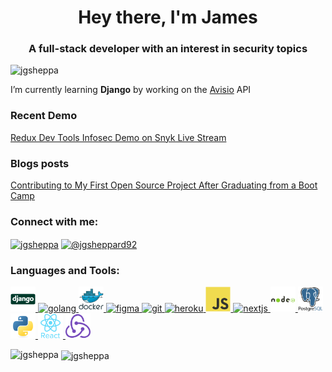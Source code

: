 <h1 align="center">Hey there, I'm James</h1>
<h3 align="center">A full-stack developer with an interest in security topics</h3>

<p align="left"> <img src="https://komarev.com/ghpvc/?username=jgsheppa&label=Profile%20views&color=0e75b6&style=flat" alt="jgsheppa" /> </p>

I’m currently learning **Django** by working on the [Avisio](https://www.avisio.ai/) API

### Recent Demo
<a target="_blank" href="https://www.youtube.com/watch?v=VLFV58S7suU">Redux Dev Tools Infosec Demo on Snyk Live Stream</a>

### Blogs posts
<!-- BLOG-POST-LIST:START -->
<a href="https://jgsheppard92.medium.com/contributing-to-my-first-open-source-project-after-graduating-from-a-boot-camp-8247956bd892" target="blank">Contributing to My First Open Source Project After Graduating from a Boot Camp</a>
<!-- BLOG-POST-LIST:END -->

<h3 align="left">Connect with me:</h3>
<p align="left">
<a href="https://linkedin.com/in/jgsheppa" target="blank"><img align="center" src="https://raw.githubusercontent.com/rahuldkjain/github-profile-readme-generator/master/src/images/icons/Social/linked-in-alt.svg" alt="jgsheppa" height="30" width="40" /></a>
<a href="https://medium.com/@jgsheppard92" target="blank"><img align="center" src="https://raw.githubusercontent.com/rahuldkjain/github-profile-readme-generator/master/src/images/icons/Social/medium.svg" alt="@jgsheppard92" height="30" width="40" /></a>
</p>
<h3 align="left">Languages and Tools:</h3>
<p align="left"> <a href="https://www.djangoproject.com/" target="_blank"> <img src="https://raw.githubusercontent.com/devicons/devicon/master/icons/django/django-original.svg" alt="django" width="40" height="40"/> </a>
  <a href="https://go.dev/" target="_blank"> <img src="https://www.vectorlogo.zone/util/preview.html?image=/logos/golang/golang-official.svg
" alt="golang" width="40" height="40"/> </a> 
  <a href="https://www.docker.com/" target="_blank"> <img src="https://raw.githubusercontent.com/devicons/devicon/master/icons/docker/docker-original-wordmark.svg" alt="docker" width="40" height="40"/> </a> <a href="https://www.figma.com/" target="_blank"> <img src="https://www.vectorlogo.zone/logos/figma/figma-icon.svg" alt="figma" width="40" height="40"/> </a> <a href="https://git-scm.com/" target="_blank"> <img src="https://www.vectorlogo.zone/logos/git-scm/git-scm-icon.svg" alt="git" width="40" height="40"/> </a> <a href="https://heroku.com" target="_blank"> <img src="https://www.vectorlogo.zone/logos/heroku/heroku-icon.svg" alt="heroku" width="40" height="40"/> </a> <a href="https://developer.mozilla.org/en-US/docs/Web/JavaScript" target="_blank"> <img src="https://raw.githubusercontent.com/devicons/devicon/master/icons/javascript/javascript-original.svg" alt="javascript" width="40" height="40"/> </a> <a href="https://nextjs.org/" target="_blank"> <img src="https://cdn.worldvectorlogo.com/logos/nextjs-3.svg" alt="nextjs" width="40" height="40"/> </a> <a href="https://nodejs.org" target="_blank"> <img src="https://raw.githubusercontent.com/devicons/devicon/master/icons/nodejs/nodejs-original-wordmark.svg" alt="nodejs" width="40" height="40"/> </a> <a href="https://www.postgresql.org" target="_blank"> <img src="https://raw.githubusercontent.com/devicons/devicon/master/icons/postgresql/postgresql-original-wordmark.svg" alt="postgresql" width="40" height="40"/> </a> <a href="https://www.python.org" target="_blank"> <img src="https://raw.githubusercontent.com/devicons/devicon/master/icons/python/python-original.svg" alt="python" width="40" height="40"/> </a> <a href="https://reactjs.org/" target="_blank"> <img src="https://raw.githubusercontent.com/devicons/devicon/master/icons/react/react-original-wordmark.svg" alt="react" width="40" height="40"/> </a> <a href="https://redux.js.org" target="_blank"> <img src="https://raw.githubusercontent.com/devicons/devicon/master/icons/redux/redux-original.svg" alt="redux" width="40" height="40"/> </a> </p>

<p><img align="left" src="https://github-readme-stats.vercel.app/api/top-langs?username=jgsheppa&show_icons=true&locale=en&layout=compact" alt="jgsheppa" /></p>

<p >&nbsp;<img align="center" src="https://github-readme-stats.vercel.app/api?username=jgsheppa&show_icons=true&locale=en" alt="jgsheppa" /></p>


